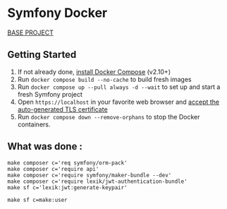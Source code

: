 # Symfony Docker
[BASE PROJECT](https://github.com/dunglas/symfony-docker)

## Getting Started

1. If not already done, [install Docker Compose](https://docs.docker.com/compose/install/) (v2.10+)
2. Run `docker compose build --no-cache` to build fresh images
3. Run `docker compose up --pull always -d --wait` to set up and start a fresh Symfony project
4. Open `https://localhost` in your favorite web browser and [accept the auto-generated TLS certificate](https://stackoverflow.com/a/15076602/1352334)
5. Run `docker compose down --remove-orphans` to stop the Docker containers.


## What was done : 

```
make composer c='req symfony/orm-pack'
make composer c='require api'
make composer c='require symfony/maker-bundle --dev'
make composer c='require lexik/jwt-authentication-bundle'
make sf c='lexik:jwt:generate-keypair'

make sf c=make:user

```